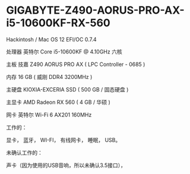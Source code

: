 # GIGABYTE-Z490-AORUS-PRO-AX-i5-10600KF-RX-560
Hackintosh / Mac OS 12 EFI/OC 0.7.4
	


处理器	英特尔 Core i5-10600KF @ 4.10GHz 六核

主板	技嘉 Z490 AORUS PRO AX ( LPC Controller - 0685 )

内存	16 GB ( 威刚 DDR4 3200MHz )

主硬盘	 KIOXIA-EXCERIA SSD ( 500 GB / 固态硬盘 )

主显卡	AMD Radeon RX 560 ( 4 GB / 华硕 )

网卡	英特尔 Wi-Fi 6 AX201 160MHz


工作的：

显卡，
蓝牙，
WI-FI，
有线网卡，
睡眠，
USB。

未确认工作的：

声卡（因为使用的USB音响，所以未确认3.5接口），
